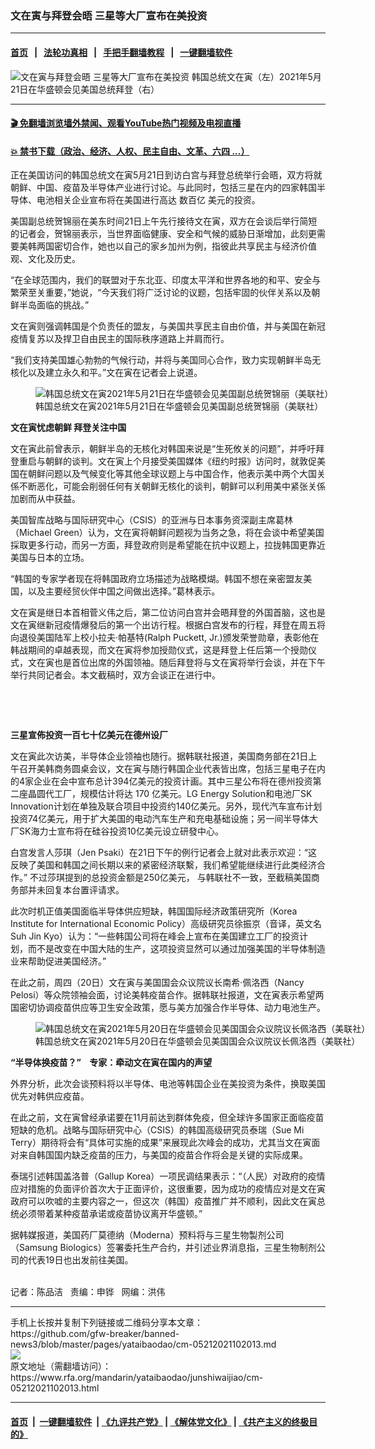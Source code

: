 ### 文在寅与拜登会晤   三星等大厂宣布在美投资
------------------------

#### [首页](https://github.com/gfw-breaker/banned-news3/blob/master/README.md) &nbsp;&nbsp;|&nbsp;&nbsp; [法轮功真相](https://github.com/begood0513/basic/blob/master/README.md)  &nbsp;&nbsp;|&nbsp;&nbsp; [手把手翻墙教程](https://github.com/gfw-breaker/guides/wiki)  &nbsp;&nbsp;|&nbsp;&nbsp; [一键翻墙软件](https://github.com/gfw-breaker/nogfw/blob/master/README.md)  



<div id="headerimg">
 <img alt="文在寅与拜登会晤   三星等大厂宣布在美投资" src="https://www.rfa.org/mandarin/yataibaodao/junshiwaijiao/cm-05212021102013.html/@@images/86f95573-bbfc-458f-a025-b6f553d79539.jpeg" title="文在寅与拜登会晤   三星等大厂宣布在美投资"/>
 <span class="lead_image_caption">
  韩国总统文在寅（左）2021年5月21日在华盛顿会见美国总统拜登（右）
 </span>
 <!-- zoomattribute -->
</div>

<hr/>


#### [ 🎬  免翻墙浏览墙外禁闻、观看YouTube热门视频及电视直播](https://github.com/gfw-breaker/HelloWorld)

#### [ 💥  禁书下载（政治、经济、人权、民主自由、文革、六四 ...）](https://github.com/gfw-breaker/books/blob/master/README.md)

<div id="storytext">
 <p>
 </p>
 <p>
  正在美国访问的韩国总统文在寅5月21日到访白宫与拜登总统举行会晤，双方将就朝鲜、中国、疫苗及半导体产业进行讨论。与此同时，包括三星在内的四家韩国半导体、电池相关企业宣布将在美国进行高达
  <span>
   数百亿
  </span>
  美元的投资。
 </p>
 <p>
  美国副总统贺锦丽在美东时间21日上午先行接待文在寅，双方在会谈后举行简短的记者会，贺锦丽表示，当世界面临健康、安全和气候的威胁日渐增加，此刻更需要美韩两国密切合作，她也以自己的家乡加州为例，指彼此共享民主与经济价值观、文化及历史。
 </p>
 <p>
  “在全球范围内，我们的联盟对于东北亚、印度太平洋和世界各地的和平、安全与繁荣至关重要，”她说，“今天我们将广泛讨论的议题，包括牢固的伙伴关系以及朝鲜半岛面临的挑战。”
 </p>
 <p>
  文在寅则强调韩国是个负责任的盟友，与美国共享民主自由价值，并与美国在新冠疫情复苏以及捍卫自由民主的国际秩序道路上并肩而行。
 </p>
 <p>
  “我们支持美国雄心勃勃的气候行动，并将与美国同心合作，致力实现朝鲜半岛无核化以及建立永久和平。”文在寅在记者会上说道。
 </p>
 <p>
  <figure class="image-richtext image-inline captioned" style="width:620px;">
   <img alt="韩国总统文在寅2021年5月21日在华盛顿会见美国副总统贺锦丽（美联社）" src="https://www.rfa.org/mandarin/yataibaodao/junshiwaijiao/cm-05212021102013.html/cm0521e.jpg/@@images/10dba6e2-0b09-4588-9cd5-8f91abb61ca7.jpeg" title="cm0521e.jpg"/>
   <figcaption class="image-caption">
    韩国总统文在寅2021年5月21日在华盛顿会见美国副总统贺锦丽（美联社）
   </figcaption>
   <small>
   </small>
  </figure>
 </p>
 <p>
  <strong>
   文在寅忧虑朝鲜 拜登关注中国
  </strong>
 </p>
 <p>
  文在寅此前曾表示，朝鲜半岛的无核化对韩国来说是“生死攸关的问题”，并呼吁拜登重启与朝鲜的谈判。文在寅上个月接受美国媒体《纽约时报》访问时，就敦促美国在朝鲜问题以及气候变化等其他全球议题上与中国合作，他表示美中两个大国关係不断恶化，可能会削弱任何有关朝鲜无核化的谈判，朝鲜可以利用美中紧张关係加剧而从中获益。
 </p>
 <p>
  美国智库战略与国际研究中心（CSIS）的亚洲与日本事务资深副主席葛林（Michael Green）认为，文在寅将朝鲜问题视为当务之急，将在会谈中希望美国採取更多行动，而另一方面，拜登政府则是希望能在抗中议题上，拉拢韩国更靠近美国与日本的立场。
 </p>
 <p>
  “韩国的专家学者现在将韩国政府立场描述为战略模煳。韩国不想在亲密盟友美国，以及主要经贸伙伴中国之间做出选择。”葛林表示。
 </p>
 <p>
  文在寅是继日本首相菅义伟之后，第二位访问白宫并会晤拜登的外国首脑，这也是文在寅继新冠疫情爆發后的第一个出访行程。根据白宫发布的行程，拜登在周五将向退役美国陆军上校小拉夫·帕基特(Ralph Puckett, Jr.)颁发荣誉勋章，表彰他在韩战期间的卓越表现，而文在寅将参加授勋仪式，这是拜登上任后第一个授勋仪式，文在寅也是首位出席的外国领袖。随后拜登将与文在寅将举行会谈，并在下午举行共同记者会。本文截稿时，双方会谈正在进行中。
 </p>
 <p>
  <br/>
 </p>
 <p>
  <br/>
 </p>
 <p>
  <strong>
   三星宣佈投资一百七十亿美元在德州设厂
  </strong>
 </p>
 <p>
  文在寅此次访美，半导体企业领袖也随行。据韩联社报道，美国商务部在21日上午召开美韩商务圆桌会议，文在寅与随行韩国企业代表皆出席，包括三星电子在内的4家企业在会中宣布总计394亿美元的投资计画。其中三星公布将在德州投资第二座晶圆代工厂，规模估计将达 170 亿美元。LG Energy Solution和电池厂SK Innovation计划在单独及联合项目中投资约140亿美元。另外，现代汽车宣布计划投资74亿美元，用于扩大美国的电动汽车生产和充电基础设施；另一间半导体大厂SK海力士宣布将在硅谷投资10亿美元设立研發中心。
 </p>
 <p>
  白宫发言人莎琪（Jen Psaki）在21日下午的例行记者会上就对此表示欢迎：“这反映了美国和韩国之间长期以来的紧密经济联繫，我们希望能继续进行此类经济合作。”
  <span>
   不过莎琪提到的总投资金额是250亿美元，
  </span>
  与韩联社不一致，至截稿美国商务部并未回复本台置评请求。
 </p>
 <p>
  此次时机正值美国面临半导体供应短缺，韩国国际经济政策研究所（Korea Institute for International Economic Policy）高级研究员徐振京（音译，英文名Suh Jin Kyo）认为：“一些韩国公司将在峰会上宣布在美国建立工厂的投资计划，而不是改变在中国大陆的生产，这项投资显然可以通过加强美国的半导体制造业来帮助促进美国经济。”
 </p>
 <p>
  在此之前，周四（20日）文在寅与美国国会众议院议长南希·佩洛西（Nancy Pelosi）等众院领袖会面，讨论美韩疫苗合作。据韩联社报道，文在寅表示希望两国密切协调疫苗供应等卫生安全政策，愿与美方加强合作半导体、动力电池生产。
 </p>
 <p>
  <figure class="image-richtext image-inline captioned" style="width:620px;">
   <img alt="韩国总统文在寅2021年5月20日在华盛顿会见美国国会众议院议长佩洛西（美联社）" src="https://www.rfa.org/mandarin/yataibaodao/junshiwaijiao/cm-05212021102013.html/cm0521a.jpg/@@images/e04ac312-616f-4a04-a215-5704f069aec0.jpeg" title="cm0521a.jpg"/>
   <figcaption class="image-caption">
    韩国总统文在寅2021年5月20日在华盛顿会见美国国会众议院议长佩洛西（美联社）
   </figcaption>
   <small>
   </small>
  </figure>
 </p>
 <p>
  <strong>
   “半导体换疫苗？”    专家：牵动文在寅在国内的声望
  </strong>
 </p>
 <p>
  外界分析，此次会谈预料将以半导体、电池等韩国企业在美投资为条件，换取美国优先对韩供应疫苗。
 </p>
 <p>
  在此之前，文在寅曾经承诺要在11月前达到群体免疫，但全球许多国家正面临疫苗短缺的危机。战略与国际研究中心（CSIS）的韩国高级研究员泰瑞（Sue Mi Terry）期待将会有“具体可实施的成果”来展现此次峰会的成功，尤其当文在寅面对来自韩国国内缺乏疫苗的压力，与美国的疫苗合作将会是关键的实际成果。
 </p>
 <p>
  泰瑞引述韩国盖洛普（Gallup Korea）一项民调结果表示：“（人民）对政府的疫情应对措施的负面评价首次大于正面评价，这很重要，因为成功的疫情应对是文在寅政府可以吹嘘的主要内容之一，但这次（韩国）疫苗推广并不顺利，因此文在寅总统必须带着某种疫苗承诺或疫苗协议离开华盛顿。”
 </p>
 <p>
  据韩媒报道，美国药厂莫德纳（Moderna）预料将与三星生物製剂公司（Samsung Biologics）签署委托生产合约，并引述业界消息指，三星生物制剂公司的代表19日也出发前往美国。
 </p>
 <p>
  <br/>
  记者：陈品洁   责编：申铧   网编：洪伟
 </p>
</div>

<hr/>
手机上长按并复制下列链接或二维码分享本文章：<br/>
https://github.com/gfw-breaker/banned-news3/blob/master/pages/yataibaodao/cm-05212021102013.md <br/>
<a href='https://github.com/gfw-breaker/banned-news3/blob/master/pages/yataibaodao/cm-05212021102013.md'><img src='https://github.com/gfw-breaker/banned-news3/blob/master/pages/yataibaodao/cm-05212021102013.md.png'/></a> <br/>
原文地址（需翻墙访问）：https://www.rfa.org/mandarin/yataibaodao/junshiwaijiao/cm-05212021102013.html


------------------------
#### [首页](https://github.com/gfw-breaker/banned-news3/blob/master/README.md) &nbsp;|&nbsp; [一键翻墙软件](https://github.com/gfw-breaker/nogfw/blob/master/README.md) &nbsp;| [《九评共产党》](https://github.com/gfw-breaker/9ping.md/blob/master/README.md#九评之一评共产党是什么) | [《解体党文化》](https://github.com/gfw-breaker/jtdwh.md/blob/master/README.md) | [《共产主义的终极目的》](https://github.com/gfw-breaker/gczydzjmd.md/blob/master/README.md)


<img src='http://gfw-breaker.win/banned-news3/pages/yataibaodao/cm-05212021102013.md' width='0px' height='0px'/>